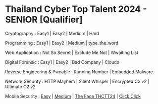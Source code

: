 # Thailand Cyber Top Talent 2024 - SENIOR [Qualifier]

Cryptography : Easy1 | Easy2 | Medium | Hard

Programming : Easy1 | Easy2 | Medium | type_the_word

Web Application : Not So Secret | Exclude Me Not | Wwaiting List

Digital Forensic : Easy1 | Easy2 | Bad Company | Cloudo

Reverse Engineering & Pwnable : Running Number | Embedded Malware

Network Security : HTTP Mayhem | Silent Whisper | Encrypted C2 v2 | Ultimate C2 v2

Mobile Security : [Easy](mobile-easy) | [Medium](mobile-medium) | [The Face THCTT24](mobile-the-face-thctt24) | [Click Click](mobile-click-click)
